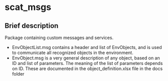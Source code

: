 # scat_msgs

## Brief description

Package containing custom messages and services. 

- EnvObjectList.msg contains a header and list of EnvObjects, and is used to communicate all recognized objects in the environment. 
- EnvObject.msg is a very general description of any object, based on an ID and list of parameters.
The meaning of the list of parameters depends on ID. These are documented in the object_definition.xlsx file in the docs folder
